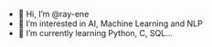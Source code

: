 - 👋 Hi, I’m @ray-ene
- 👀 I’m interested in AI, Machine Learning and NLP
- 🌱 I’m currently learning Python, C, SQL...

<!---
ray-ene/ray-ene is a ✨ special ✨ repository because its `README.md` (this file) appears on your GitHub profile.
You can click the Preview link to take a look at your changes.
--->
